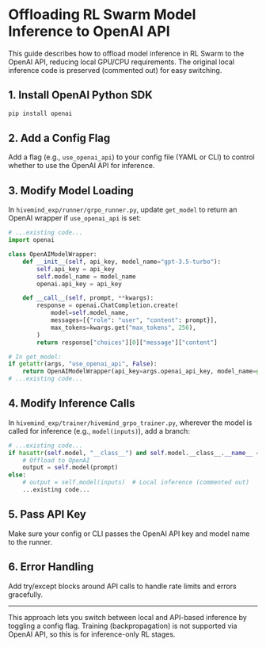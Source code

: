 # Offloading RL Swarm Model Inference to OpenAI API

This guide describes how to offload model inference in RL Swarm to the OpenAI API, reducing local GPU/CPU requirements. The original local inference code is preserved (commented out) for easy switching.

## 1. Install OpenAI Python SDK

```bash
pip install openai
```

## 2. Add a Config Flag

Add a flag (e.g., `use_openai_api`) to your config file (YAML or CLI) to control whether to use the OpenAI API for inference.

## 3. Modify Model Loading

In `hivemind_exp/runner/grpo_runner.py`, update `get_model` to return an OpenAI wrapper if `use_openai_api` is set:

```python
# ...existing code...
import openai

class OpenAIModelWrapper:
    def __init__(self, api_key, model_name="gpt-3.5-turbo"):
        self.api_key = api_key
        self.model_name = model_name
        openai.api_key = api_key

    def __call__(self, prompt, **kwargs):
        response = openai.ChatCompletion.create(
            model=self.model_name,
            messages=[{"role": "user", "content": prompt}],
            max_tokens=kwargs.get("max_tokens", 256),
        )
        return response["choices"][0]["message"]["content"]

# In get_model:
if getattr(args, "use_openai_api", False):
    return OpenAIModelWrapper(api_key=args.openai_api_key, model_name=getattr(args, "openai_model_name", "gpt-3.5-turbo"))
# ...existing code...
```

## 4. Modify Inference Calls

In `hivemind_exp/trainer/hivemind_grpo_trainer.py`, wherever the model is called for inference (e.g., `model(inputs)`), add a branch:

```python
# ...existing code...
if hasattr(self.model, "__class__") and self.model.__class__.__name__ == "OpenAIModelWrapper":
    # Offload to OpenAI
    output = self.model(prompt)
else:
    # output = self.model(inputs)  # Local inference (commented out)
    ...existing code...
```

## 5. Pass API Key

Make sure your config or CLI passes the OpenAI API key and model name to the runner.

## 6. Error Handling

Add try/except blocks around API calls to handle rate limits and errors gracefully.

---

This approach lets you switch between local and API-based inference by toggling a config flag. Training (backpropagation) is not supported via OpenAI API, so this is for inference-only RL stages.
